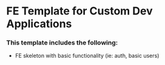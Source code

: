 # FE Template for Custom Dev Applications

### This template includes the following:

- FE skeleton with basic functionality (ie: auth, basic users)
